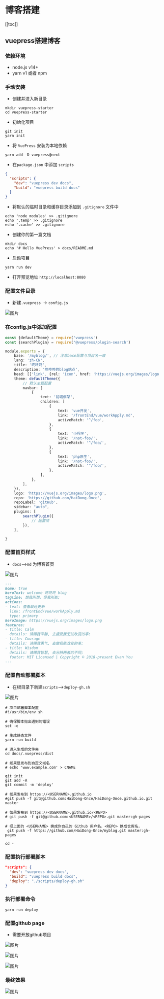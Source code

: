 # 博客搭建

[[toc]]

## vuepress搭建博客

### 依赖环境

- node.js v14+
- yarn v1 或者 npm

### 手动安装

- 创建并进入新目录

```shell
mkdir vuepress-starter
cd vuepress-starter
```

- 初始化项目

```shell
git init
yarn init
```

- 将 `VuePress` 安装为本地依赖

```shell
yarn add -D vuepress@next
```

- 在`package.json` 中添加 `scripts`

```json
{
  "scripts": {
    "dev": "vuepress dev docs",
    "build": "vuepress build docs"
  }
}
```

- 将默认的临时目录和缓存目录添加到 `.gitignore` 文件中

```shell
echo 'node_modules' >> .gitignore
echo '.temp' >> .gitignore
echo '.cache' >> .gitignore
```

- 创建你的第一篇文档

```shell
mkdir docs
echo '# Hello VuePress' > docs/README.md
```

- 启动项目

```shell
yarn run dev
```

- 打开预览地址 `http://localhost:8080`

### 配置文件目录

- 新建`.vuepress `-> `config.js`

![图片](/images/frontEnd/img_18.png)

### 在config.js中添加配置

```ts
const {defaultTheme} = require('vuepress')
const {searchPlugin} = require('@vuepress/plugin-search')

module.exports = {
    base: '/myblog/', // 注意base配置与项目名一致
    lang: 'zh-CN',
    title: '咚咚咚',
    description: '咚咚咚的blog站点',
    head: [['link', {rel: 'icon', href: 'https://vuejs.org/images/logo.png'}]],
    theme: defaultTheme({
        // 默认主题配置
        navbar: [
            {
                text: '前端框架',
                children: [
                    {
                        text: 'vue开发',
                        link: '/frontEnd/vue/workApply.md',
                        activeMatch: '^/foo',
                    },
                    {
                        text: '小程序',
                        link: '/not-foo/',
                        activeMatch: '^/foo/',
                    },
                    {
                        text: 'php原生',
                        link: '/not-foo/',
                        activeMatch: '^/foo/',
                    },
                ],
            },
        ],
    }),
    logo: 'https://vuejs.org/images/logo.png',
    repo: 'https://github.com/HaiDong-Once',
    repoLabel: 'gitHub',
    sidebar: "auto",
    plugins: [
        searchPlugin({
            // 配置项
        }),
    ],

}
```

### 配置首页样式
- `docs`——>`md` 为博客首页

![图片](/images/frontEnd/img_19.png)

```markdown
---
home: true
heroText: welcome 咚咚咚 blog
tagline: 想我所想，尽我所能;
actions:
- text: 查看最近更新
  link: /frontEnd/vue/workApply.md
  type: primary
heroImage: https://vuejs.org/images/logo.png
features:
- title: Calm
  details: 请赐我平静, 去接受我无法改变的事;
- title: Courage
  details: 请赐我勇气, 去做我能改变的事;
- title: Wisdom
  details: 请赐我智慧, 去分辨两者的不同;
  footer: MIT Licensed | Copyright © 2018-present Evan You
---
```

### 配置自动部署脚本
- 在根目录下新建`scripts`——>`deploy-gh.sh`

![图片](/images/frontEnd/img_20.png)

```shell
# 项目部署脚本配置
#!/usr/bin/env sh

# 确保脚本抛出遇到的错误
set -e

# 生成静态文件
yarn run build

# 进入生成的文件夹
cd docs/.vuepress/dist

# 如果是发布到自定义域名
# echo 'www.example.com' > CNAME

git init
git add -A
git commit -m 'deploy'

# 如果发布到 https://<USERNAME>.github.io
#git push -f git@github.com:HaiDong-Once/HaiDong-Once.github.io.git master

# 如果发布到 https://<USERNAME>.github.io/<REPO>
# git push -f git@github.com:<USERNAME>/<REPO>.git master:gh-pages

# 把上面的 <USERNAME> 换成你自己的 Github 用户名，<REPO> 换成仓库名，
 git push -f https://github.com/HaiDong-Once/myblog.git master:gh-pages

cd -
```

### 配置执行部署脚本
```json
"scripts": {
  "dev": "vuepress dev docs",
  "build": "vuepress build docs",
  "deploy": "./scripts/deploy-gh.sh"
}
```

### 执行部署命令
```shell
yarn run deploy
```

### 配置github page
- 需要开放github项目

![图片](/images/frontEnd/img_21.png)

![图片](/images/frontEnd/img_22.png)

![图片](/images/frontEnd/img_23.png)

### 最终效果
![图片](/images/frontEnd/img_24.png)